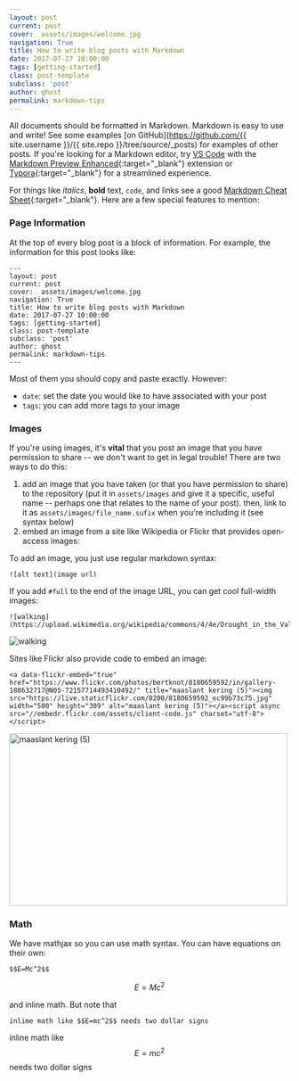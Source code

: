 ```yaml
---
layout: post
current: post
cover:  assets/images/welcome.jpg
navigation: True
title: How to write blog posts with Markdown
date: 2017-07-27 10:00:00
tags: [getting-started]
class: post-template
subclass: 'post'
author: ghost
permalink: markdown-tips
---
```


All documents should be formatted in Markdown.
Markdown is easy to use and write!
See some examples [on GitHub](https://github.com/{{ site.username }}/{{ site.repo }}/tree/source/_posts) for examples of other posts.
If you're looking for a Markdown editor, try [VS Code]() with the [Markdown Preview Enhanced](https://marketplace.visualstudio.com/items?itemName=shd101wyy.markdown-preview-enhanced){:target="_blank"} extension or [Typora](https://typora.io/){:target="_blank"} for a streamlined experience.

For things like *italics*, **bold** text, `code`, and links see a good [Markdown Cheat Sheet](https://www.markdownguide.org/cheat-sheet/){:target="_blank"}.
Here are a few special features to mention:

### Page Information

At the top of every blog post is a block of information.
For example, the information for this post looks like:

```
---
layout: post
current: post
cover:  assets/images/welcome.jpg
navigation: True
title: How to write blog posts with Markdown
date: 2017-07-27 10:00:00
tags: [getting-started]
class: post-template
subclass: 'post'
author: ghost
permalink: markdown-tips
---
```

Most of them you should copy and paste exactly.
However:

* `date`: set the date you would like to have associated with your post
* `tags`: you can add more tags to your image

### Images

If you're using images, it's **vital** that you post an image that you have permission to share -- we don't want to get in legal trouble!
There are two ways to do this:

1. add an image that you have taken (or that you have permission to share) to the repository (put it in `assets/images` and give it a specific, useful name -- perhaps one that relates to the name of your post). then, link to it as `assets/images/file_name.sufix` when you're including it (see syntax below)
1. embed an image from a site like Wikipedia or Flickr that provides open-access images:

To add an image, you just use regular markdown syntax:

```
![alt text](image url)
```

If you add `#full` to the end of the image URL, you can get cool full-width images:

```
![walking](https://upload.wikimedia.org/wikipedia/commons/4/4e/Drought_in_the_Valley.JPG#full)
```

![walking](https://upload.wikimedia.org/wikipedia/commons/4/4e/Drought_in_the_Valley.JPG#full)

Sites like Flickr also provide code to embed an image:

```
<a data-flickr-embed="true" href="https://www.flickr.com/photos/bertknot/8180659592/in/gallery-188632717@N05-72157714493410492/" title="maaslant kering (5)"><img src="https://live.staticflickr.com/8200/8180659592_ec99b73c75.jpg" width="500" height="309" alt="maaslant kering (5)"></a><script async src="//embedr.flickr.com/assets/client-code.js" charset="utf-8"></script>
```

<a data-flickr-embed="true" href="https://www.flickr.com/photos/bertknot/8180659592/in/gallery-188632717@N05-72157714493410492/" title="maaslant kering (5)"><img src="https://live.staticflickr.com/8200/8180659592_ec99b73c75.jpg" width="500" height="309" alt="maaslant kering (5)"></a><script async src="//embedr.flickr.com/assets/client-code.js" charset="utf-8"></script>

### Math

We have mathjax so you can use math syntax.
You can have equations on their own:

```
$$E=Mc^2$$
```

$$E=Mc^2$$

and inline math.
But note that

```
inlime math like $$E=mc^2$$ needs two dollar signs
```

inline math like $$E=mc^2$$ needs two dollar signs
